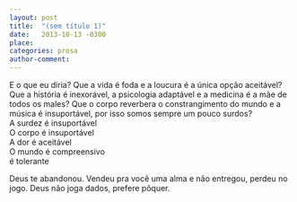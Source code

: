 ```yaml
---
layout: post
title:  "(sem título 1)"
date:   2013-10-13 -0300
place:
categories: prosa
author-comment:
---
```



E o que eu diria? <!--more-->Que a vida é foda e a loucura é a única opção aceitável? Que a história é inexorável, a psicologia adaptável e a medicina é a mãe de todos os males? Que o corpo reverbera o constrangimento do mundo e a música é insuportável, por isso somos sempre um pouco surdos?  
A surdez é insuportável  
O corpo é insuportável  
A dor é aceitável  
O mundo é compreensivo  
é tolerante  

Deus te abandonou. Vendeu pra você uma alma e não entregou, perdeu no jogo. Deus não joga dados, prefere pôquer.
